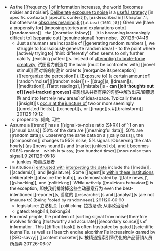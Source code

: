 - As the [[frequency]] of information increases, the world [becomes noisier and noisier]. [Deliberate](((rHdVOmoDJ))) [exposure to noise](((N29G-AWmn))) is a [useful strategy]([[strategy]]) [in specific contexts]([[specific context]]), [as described in] [Chapter 7],  but otherwise [obscures meaning](((GgF_v4Rkk))).[8](((g5ugAxEah))) `{{alias:((1601))8}}` Given we [have a propensity for] [imposing stories and explanations onto] [[randomness]] - the [[narrative fallacy]] - [it is becoming increasingly difficult to] [separate out] [genuine signal] from noise. 
201126-04:46
    - Just as humans are incapable of [[generating random numbers]], we struggle to [consciously generate random ideas] - to the point where [actively trying to] ‘think differently’ often seems to only further calcify [[existing pattern]]s. Instead of [attempting to brute-force creativity]([[creativity]]), 试图蛮力创造力 the brain [must be confronted with] [[novel stimuli]] 面对新的刺激 in order to [reorganize its perception]([[reorganize the perception]]). [Exposure to] [a certain amount of] [random ‘noise’]([[random noise]]) - [[drug]]s, [[dream]]s, [[meditation]], [Tarot readings], [[mistake]]s - **can [jolt thoughts out of] [well-tracked grooves]** 把思想从井然有序的沟壑中解放出来/颠覆思路 and into [entirely new areas] of idea-space. Typically these [[insight]]s [occur at the juncture of]([[juncture]]) two or more seemingly [[unrelated fields]], [[concept]]s, or [[image]]s. #[[brainstorm]]
201125-19:12
    - propensity: 倾向; 习性
- Assume a [[trend]] has a [[signal-to-noise ratio (SNR)]] of 1:1 on an [[annual basis]] (50% of the data are [[meaningful data]], 50% are [[random data]]). Observing the same data on a [[daily basis]], the [[composition]] changes to 95% noise, 5% signal. [Observing the data hourly] (as [[news hound]]s and [market junkies] do), and it becomes 99.5% random - which is to say, [two hundred times] [more noise than signal].[9](((n87Qayo83)))
201126-05:18
    - junkies: 吸毒成瘾者
- [Institutions] [entrusted with](((h0Jcf2R1u))) [interpreting the data](((OrQXaPWBB))) include the [[media]], [[academia]], and [legislature]. Some [[agent]]s [within these institutions]([[institution]]) deliberately [[obscure the truth]], as demonstrated by ‘[[fake news]]’, [[p-hacking]], and [politicking]. While actively [[malicious behaviour]] is the exception, 即使我们排除掉这些主动恶意行为 even the best-intentioned [[reporter]]s, 善意的 [[researcher]]s and [[analyst]]s [are not immune to] [being fooled by randomness].
201126-06:00
    - legislature: 立法机关 | politicking: 拉拢活动; 从事政治活动
    - gated: fengbi14, bakong34
- For most people, the problem of [sorting signal from noise] therefore involves finding [trustworthy and accurate] [[secondary source]]s of information. This [[difficult task]] is often frustrated by gated [[scientific journal]]s, as well as [[search engine algorithm]]s increasingly gamed by [[SEO-savvy]] [[content marketer]]s. 被精通搜索引擎优化的产品营销人员所愚弄
201126-06:07
